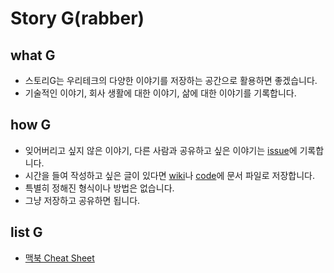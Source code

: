 # Story G(rabber)

## what G
* 스토리G는 우리테크의 다양한 이야기를 저장하는 공간으로 활용하면 좋겠습니다.
* 기술적인 이야기, 회사 생활에 대한 이야기, 삶에 대한 이야기를 기록합니다.

## how G
* 잊어버리고 싶지 않은 이야기, 다른 사람과 공유하고 싶은 이야기는 [issue](/issues)에 기록합니다.
* 시간을 들여 작성하고 싶은 글이 있다면 [wiki](.github/wiki)나 [code](/)에 문서 파일로 저장합니다.
* 특별히 정해진 형식이나 방법은 없습니다.
* 그냥 저장하고 공유하면 됩니다.

## list G
* [맥북 Cheat Sheet](macbook-cheat-sheet.md)
